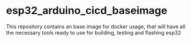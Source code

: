 # esp32_arduino_cicd_baseimage
This repository contains an base image for docker usage, that will have all the necessary tools ready to use for building, testing and flashing esp32 
